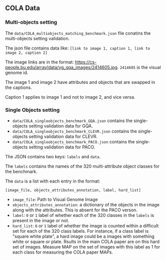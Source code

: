 ## COLA Data

### Multi-objects setting
The `data/COLA_multiobjects_matching_benchmark.json` file conatins the multi-objects setting validation. 

The json file contains data like:
`[link to image 1, caption 1, link to image 2, caption 2]`

The image links are in the format: https://cs-people.bu.edu/array/data/vg_gqa_images/2414605.jpg. `2414605` is the visual genome id.

The image 1 and image 2 have attributes and objects that are swapped in the captions.

Caption 1 applies to image 1 and not to image 2, and vice versa. 


### Single Objects setting

- `data/COLA_singleobjects_benchmark_GQA.json` contains the single-objects setting validation data for GQA.
- `data/COLA_singleobjects_benchmark_CLEVR.json` contains the single-objects setting validation data for CLEVR.
- `data/COLA_singleobjects_benchmark_PACO.json` contains the single-objects setting validation data for PACO.

The JSON contains two keys: `labels` and `data`. 

The `labels` contains the names of the 320 multi-attribute object classes for the benchmark.

The `data` is a list with each entry in the format:

`[image_file, objects_attributes_annotation, label, hard_list]`

- `image_file`: Path to Visual Genome Image
- `objects_attributes_annotation`: a dictionary of the objects in the image along with the attributes. This is absent for the PACO verson.
- `label`: `0` or `1` label of whether each of the 320 classes in the `labels` is present in the image or not. 
- `hard_list`: `0` or `1` label of whether the image is counted within a difficult set for each of the 320 class labels. 
For instance, if a class label is "square white plate", a hard image could be a images with something white or square or plate. Rsults in the main COLA paper are on this hard set of images. 
Measure MAP on the set of images with this label as 1 for each class for measuring the COLA paper MAPs.  


